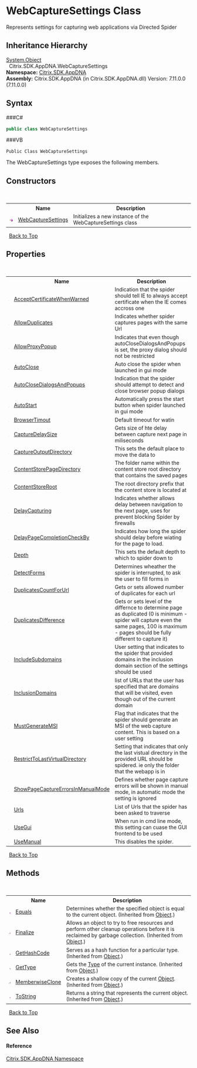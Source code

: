# WebCaptureSettings Class
 

Represents settings for capturing web applications via Directed Spider


## Inheritance Hierarchy
<a href="http://msdn2.microsoft.com/en-us/library/e5kfa45b" target="_blank">System.Object</a><br />&nbsp;&nbsp;Citrix.SDK.AppDNA.WebCaptureSettings<br />
**Namespace:**&nbsp;<a href="N_Citrix_SDK_AppDNA">Citrix.SDK.AppDNA</a><br />**Assembly:**&nbsp;Citrix.SDK.AppDNA (in Citrix.SDK.AppDNA.dll) Version: 7.11.0.0 (7.11.0.0)

## Syntax

###C#
```csharp
public class WebCaptureSettings
```

###VB
```vbnet
Public Class WebCaptureSettings
```

The WebCaptureSettings type exposes the following members.


## Constructors
&nbsp;<table><tr><th></th><th>Name</th><th>Description</th></tr><tr><td>![Public method](media/pubmethod.gif "Public method")</td><td><a href="M_Citrix_SDK_AppDNA_WebCaptureSettings__ctor">WebCaptureSettings</a></td><td>
Initializes a new instance of the WebCaptureSettings class</td></tr></table>&nbsp;
<a href="#webcapturesettings-class">Back to Top</a>

## Properties
&nbsp;<table><tr><th></th><th>Name</th><th>Description</th></tr><tr><td>![Public property](media/pubproperty.gif "Public property")</td><td><a href="P_Citrix_SDK_AppDNA_WebCaptureSettings_AcceptCertificateWhenWarned">AcceptCertificateWhenWarned</a></td><td>
Indication that the spider should tell IE to always accept certificate when the IE comes accross one</td></tr><tr><td>![Public property](media/pubproperty.gif "Public property")</td><td><a href="P_Citrix_SDK_AppDNA_WebCaptureSettings_AllowDuplicates">AllowDuplicates</a></td><td>
Indicates whether spider captures pages with the same Url</td></tr><tr><td>![Public property](media/pubproperty.gif "Public property")</td><td><a href="P_Citrix_SDK_AppDNA_WebCaptureSettings_AllowProxyPopup">AllowProxyPopup</a></td><td>
Indicates that even though autoCloseDialogsAndPopups is set, the proxy dialog should not be restricted</td></tr><tr><td>![Public property](media/pubproperty.gif "Public property")</td><td><a href="P_Citrix_SDK_AppDNA_WebCaptureSettings_AutoClose">AutoClose</a></td><td>
Auto close the spider when launched in gui mode</td></tr><tr><td>![Public property](media/pubproperty.gif "Public property")</td><td><a href="P_Citrix_SDK_AppDNA_WebCaptureSettings_AutoCloseDialogsAndPopups">AutoCloseDialogsAndPopups</a></td><td>
Indication that the spider should attempt to detect and close browser popup dialogs</td></tr><tr><td>![Public property](media/pubproperty.gif "Public property")</td><td><a href="P_Citrix_SDK_AppDNA_WebCaptureSettings_AutoStart">AutoStart</a></td><td>
Automatically press the start button when spider launched in gui mode</td></tr><tr><td>![Public property](media/pubproperty.gif "Public property")</td><td><a href="P_Citrix_SDK_AppDNA_WebCaptureSettings_BrowserTimout">BrowserTimout</a></td><td>
Default timeout for watin</td></tr><tr><td>![Public property](media/pubproperty.gif "Public property")</td><td><a href="P_Citrix_SDK_AppDNA_WebCaptureSettings_CaptureDelaySize">CaptureDelaySize</a></td><td>
Gets size of hte delay between capture next page in miliseconds</td></tr><tr><td>![Public property](media/pubproperty.gif "Public property")</td><td><a href="P_Citrix_SDK_AppDNA_WebCaptureSettings_CaptureOutputDirectory">CaptureOutputDirectory</a></td><td>
This sets the default place to move the data to</td></tr><tr><td>![Public property](media/pubproperty.gif "Public property")</td><td><a href="P_Citrix_SDK_AppDNA_WebCaptureSettings_ContentStorePageDirectory">ContentStorePageDirectory</a></td><td>
The folder name within the content store root directory that contains the saved pages</td></tr><tr><td>![Public property](media/pubproperty.gif "Public property")</td><td><a href="P_Citrix_SDK_AppDNA_WebCaptureSettings_ContentStoreRoot">ContentStoreRoot</a></td><td>
The root directory prefix that the content store is located at</td></tr><tr><td>![Public property](media/pubproperty.gif "Public property")</td><td><a href="P_Citrix_SDK_AppDNA_WebCaptureSettings_DelayCapturing">DelayCapturing</a></td><td>
Indicates whether allows delay between navigation to the next page, uses for prevent blocking Spider by firewalls</td></tr><tr><td>![Public property](media/pubproperty.gif "Public property")</td><td><a href="P_Citrix_SDK_AppDNA_WebCaptureSettings_DelayPageCompletionCheckBy">DelayPageCompletionCheckBy</a></td><td>
Indicates how long the spider should delay before wiating for the page to load.</td></tr><tr><td>![Public property](media/pubproperty.gif "Public property")</td><td><a href="P_Citrix_SDK_AppDNA_WebCaptureSettings_Depth">Depth</a></td><td>
This sets the default depth to which to spider down to</td></tr><tr><td>![Public property](media/pubproperty.gif "Public property")</td><td><a href="P_Citrix_SDK_AppDNA_WebCaptureSettings_DetectForms">DetectForms</a></td><td>
Determines wheather the spider is interrupted, to ask the user to fill forms in</td></tr><tr><td>![Public property](media/pubproperty.gif "Public property")</td><td><a href="P_Citrix_SDK_AppDNA_WebCaptureSettings_DuplicatesCountForUrl">DuplicatesCountForUrl</a></td><td>
Gets or sets allowed number of duplicates for each url</td></tr><tr><td>![Public property](media/pubproperty.gif "Public property")</td><td><a href="P_Citrix_SDK_AppDNA_WebCaptureSettings_DuplicatesDifference">DuplicatesDifference</a></td><td>
Gets or sets level of the differnce to determine page as duplicated (0 is minimum - spider will capture even the same pages, 100 is maximum - pages should be fully different to capture it)</td></tr><tr><td>![Public property](media/pubproperty.gif "Public property")</td><td><a href="P_Citrix_SDK_AppDNA_WebCaptureSettings_IncludeSubdomains">IncludeSubdomains</a></td><td>
User setting that indicates to the spider that provided domains in the inclusion domain section of the settings should be used</td></tr><tr><td>![Public property](media/pubproperty.gif "Public property")</td><td><a href="P_Citrix_SDK_AppDNA_WebCaptureSettings_InclusionDomains">InclusionDomains</a></td><td>
list of URLs that the user has specified that are domains that will be visited, even though out of the current domain</td></tr><tr><td>![Public property](media/pubproperty.gif "Public property")</td><td><a href="P_Citrix_SDK_AppDNA_WebCaptureSettings_MustGenerateMSI">MustGenerateMSI</a></td><td>
Flag that indicates that the spider should generate an MSI of the web capture content. This is based on a user setting</td></tr><tr><td>![Public property](media/pubproperty.gif "Public property")</td><td><a href="P_Citrix_SDK_AppDNA_WebCaptureSettings_RestrictToLastVirtualDirectory">RestrictToLastVirtualDirectory</a></td><td>
Setting that indicates that only the last vistual directory in the provided URL should be spidered. ie only the folder that the webapp is in</td></tr><tr><td>![Public property](media/pubproperty.gif "Public property")</td><td><a href="P_Citrix_SDK_AppDNA_WebCaptureSettings_ShowPageCaptureErrorsInManualMode">ShowPageCaptureErrorsInManualMode</a></td><td>
Defines whether page capture errors will be shown in manual mode, in automatic mode the setting is ignored</td></tr><tr><td>![Public property](media/pubproperty.gif "Public property")</td><td><a href="P_Citrix_SDK_AppDNA_WebCaptureSettings_Urls">Urls</a></td><td>
List of Urls that the spider has been asked to traverse</td></tr><tr><td>![Public property](media/pubproperty.gif "Public property")</td><td><a href="P_Citrix_SDK_AppDNA_WebCaptureSettings_UseGui">UseGui</a></td><td>
When run in cmd line mode, this setting can cuase the GUI frontend to be used</td></tr><tr><td>![Public property](media/pubproperty.gif "Public property")</td><td><a href="P_Citrix_SDK_AppDNA_WebCaptureSettings_UseManual">UseManual</a></td><td>
This disables the spider.</td></tr></table>&nbsp;
<a href="#webcapturesettings-class">Back to Top</a>

## Methods
&nbsp;<table><tr><th></th><th>Name</th><th>Description</th></tr><tr><td>![Public method](media/pubmethod.gif "Public method")</td><td><a href="http://msdn2.microsoft.com/en-us/library/bsc2ak47" target="_blank">Equals</a></td><td>
Determines whether the specified object is equal to the current object.
 (Inherited from <a href="http://msdn2.microsoft.com/en-us/library/e5kfa45b" target="_blank">Object</a>.)</td></tr><tr><td>![Protected method](media/protmethod.gif "Protected method")</td><td><a href="http://msdn2.microsoft.com/en-us/library/4k87zsw7" target="_blank">Finalize</a></td><td>
Allows an object to try to free resources and perform other cleanup operations before it is reclaimed by garbage collection.
 (Inherited from <a href="http://msdn2.microsoft.com/en-us/library/e5kfa45b" target="_blank">Object</a>.)</td></tr><tr><td>![Public method](media/pubmethod.gif "Public method")</td><td><a href="http://msdn2.microsoft.com/en-us/library/zdee4b3y" target="_blank">GetHashCode</a></td><td>
Serves as a hash function for a particular type.
 (Inherited from <a href="http://msdn2.microsoft.com/en-us/library/e5kfa45b" target="_blank">Object</a>.)</td></tr><tr><td>![Public method](media/pubmethod.gif "Public method")</td><td><a href="http://msdn2.microsoft.com/en-us/library/dfwy45w9" target="_blank">GetType</a></td><td>
Gets the <a href="http://msdn2.microsoft.com/en-us/library/42892f65" target="_blank">Type</a> of the current instance.
 (Inherited from <a href="http://msdn2.microsoft.com/en-us/library/e5kfa45b" target="_blank">Object</a>.)</td></tr><tr><td>![Protected method](media/protmethod.gif "Protected method")</td><td><a href="http://msdn2.microsoft.com/en-us/library/57ctke0a" target="_blank">MemberwiseClone</a></td><td>
Creates a shallow copy of the current <a href="http://msdn2.microsoft.com/en-us/library/e5kfa45b" target="_blank">Object</a>.
 (Inherited from <a href="http://msdn2.microsoft.com/en-us/library/e5kfa45b" target="_blank">Object</a>.)</td></tr><tr><td>![Public method](media/pubmethod.gif "Public method")</td><td><a href="http://msdn2.microsoft.com/en-us/library/7bxwbwt2" target="_blank">ToString</a></td><td>
Returns a string that represents the current object.
 (Inherited from <a href="http://msdn2.microsoft.com/en-us/library/e5kfa45b" target="_blank">Object</a>.)</td></tr></table>&nbsp;
<a href="#webcapturesettings-class">Back to Top</a>

## See Also


#### Reference
<a href="N_Citrix_SDK_AppDNA">Citrix.SDK.AppDNA Namespace</a><br />